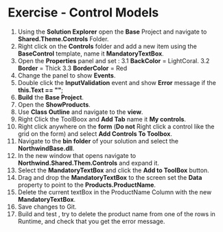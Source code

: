 ﻿# Exercise - Control Models

1. Using the **Solution Explorer** open the **Base** Project and navigate to **Shared.Theme.Controls** Folder.
2. Right click on the **Controls** folder and add a new item using the **BaseControl** template, name it **MandatoryTextBox**.
3. Open the **Properties** panel and set :
3.1 **BackColor** = LightCoral.
3.2 **Border** = Thick
3.3 **BorderColor** = Red
4. Change the panel to show **Events**.
5. Double click the **InputValidation** event and show **Error** message if the **this.Text == ""**;
6. **Build** the **Base Project**.
7. Open the **ShowProducts**.
8. Use **Class Outline** and navigate to the **view**.
9. Right Click the ToolBoox and **Add Tab** name it **My controls**.
10. Right click anywhere on the **form** (**Do not** Right click a control like the grid on the form) and select **Add Controls To Toolbox**.
11. Navigate to the **bin folder** of your solution and select the **NorthwindBase.dll**.
12. In the new window that opens navigate to **Northwind.Shared.Them.Controls** and expand it.
13. Select the  **MandatoryTextBox** and click the **Add to ToolBox** button.
14. Drag and drop the **MandatoryTextBox** to the screen set the **Data** property to point to the **Products.ProductName**.
15. Delete the current textBox in the ProductName Column with the new **MandatoryTextBox**.
16. Save changes to Git.
17. Build and test , try to delete the product name from one of the rows in Runtime, and check that you get the error message.
